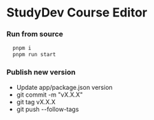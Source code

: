 # StudyDev Course Editor

### Run from source

```bash
  pnpm i
  pnpm run start
```

### Publish new version
* Update app/package.json version
* git commit -m "vX.X.X"
* git tag vX.X.X
* git push --follow-tags
